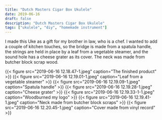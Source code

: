 ```yaml
---
title: "Dutch Masters Cigar Box Ukulele"
date: 2019-06-16
draft: false
description: "Dutch Masters Cigar Box Ukulele"
tags: ["ukulele", "diy", "homemade instrument"]
---
```

I made this Uke as a gift for my brother in law, who is a chef. I wanted to add a couple of kitchen touches, so the bridge is made from a spatula handle, the strings are held in place by a leaf from a vegetable steamer, and the sound hole has a cheese grater as its cover. The neck was made from butcher block scrap wood.

{{< figure src="2019-06-16 12.18.47-1.jpeg" caption="The finished product" >}}
{{< figure src="2019-06-16 12.19.01-1.jpeg" caption="Leaf from a vegetable steamer" >}}
{{< figure src="2019-06-16 12.19.09-1.jpeg" caption="Spatula handle" >}}
{{< figure src="2019-06-16 12.19.28-1.jpeg" caption="Cheese grater" >}}
{{< figure src="2019-06-16 12.19.33-1-1.jpeg" caption="Woodburned my logo" >}}
{{< figure src="2019-06-16 12.19.41-1.jpeg" caption="Neck made from butcher block scraps" >}}
{{< figure src="2019-06-16 12.20.45-1.jpeg" caption="Cover made from vinyl record" >}}
